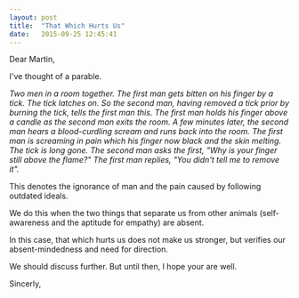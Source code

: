 ```yaml
---
layout: post
title:  "That Which Hurts Us"
date:   2015-09-25 12:45:41
---
```

Dear Martin,

I've thought of a parable.

_Two men in a room together. The first man gets bitten on his finger by a tick. The tick latches on. So the second man, having removed a tick prior by burning the tick, tells the first man this. The first man holds his finger above a candle as the second man exits the room. A few minutes later, the second man hears a blood-curdling scream and runs back into the room. The first man is screaming in pain which his finger now black and the skin melting. The tick is long gone. The second man asks the first, "Why is your finger still above the flame?" The first man replies, "You didn't tell me to remove it"._

This denotes the ignorance of man and the pain caused by following outdated ideals.

We do this when the two things that separate us from other animals (self-awareness and the aptitude for empathy) are absent.

In this case, that which hurts us does not make us stronger, but verifies our absent-mindedness and need for direction.

We should discuss further. But until then, I hope your are well.

Sincerly,


